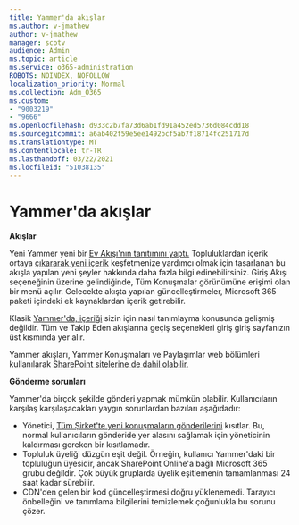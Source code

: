 ```yaml
---
title: Yammer'da akışlar
ms.author: v-jmathew
author: v-jmathew
manager: scotv
audience: Admin
ms.topic: article
ms.service: o365-administration
ROBOTS: NOINDEX, NOFOLLOW
localization_priority: Normal
ms.collection: Adm_O365
ms.custom:
- "9003219"
- "9666"
ms.openlocfilehash: d933c2b7fa73d6ab1fd91a452ed5736d084cdd18
ms.sourcegitcommit: a6ab402f59e5ee1492bcf5ab7f18714fc251717d
ms.translationtype: MT
ms.contentlocale: tr-TR
ms.lasthandoff: 03/22/2021
ms.locfileid: "51038135"
---
```

# <a name="feeds-in-yammer"></a>Yammer'da akışlar

**Akışlar**

Yeni Yammer yeni bir [Ev Akışı'nın tanıtımını yaptı.](https://support.microsoft.com/office/what-s-in-the-yammer-home-feed-8fff52dd-5b38-468c-b963-fa4c6a4f9254) Topluluklardan içerik ortaya [çıkararak yeni içerik](https://techcommunity.microsoft.com/t5/yammer-blog/yammer-discovery-what-is-in-my-feed/ba-p/1596230) keşfetmenize yardımcı olmak için tasarlanan bu akışla yapılan yeni şeyler hakkında daha fazla bilgi edinebilirsiniz. Giriş Akışı seçeneğinin üzerine gelindiğinde, Tüm Konuşmalar görünümüne erişimi olan bir menü açılır. Gelecekte akışta yapılan güncelleştirmeler, Microsoft 365 paketi içindeki ek kaynaklardan içerik getirebilir.

Klasik [Yammer'da, içeriği](https://support.microsoft.com/office/what-s-in-the-yammer-discovery-feed-28ba9a79-2bde-4e7c-8420-db2296c3ca49) sizin için nasıl tanımlayma konusunda gelişmiş değildir. Tüm ve Takip Eden akışlarına geçiş seçenekleri giriş giriş sayfanızın üst kısmında yer alır.

Yammer akışları, Yammer Konuşmaları ve Paylaşımlar web bölümleri kullanılarak [SharePoint sitelerine de dahil olabilir.](https://support.microsoft.com/office/use-a-yammer-web-part-in-sharepoint-online-a53cfa0c-3d09-42c8-a286-1038a81c59da)

**Gönderme sorunları**

Yammer'da birçok şekilde gönderi yapmak mümkün olabilir. Kullanıcıların karşılaş karşılaşacakları yaygın sorunlardan bazıları aşağıdadır:

- Yönetici, [Tüm Şirket'te yeni konuşmaların gönderilerini](https://support.microsoft.com/office/restrict-all-company-posts-in-yammer-3219d2ae-db15-4c9f-9dd2-28559ae39a97) kısıtlar. Bu, normal kullanıcıların gönderide yer alasını sağlamak için yöneticinin kaldırması gereken bir kısıtlamadır.
- Topluluk üyeliği düzgün eşit değil. Örneğin, kullanıcı Yammer'daki bir topluluğun üyesidir, ancak SharePoint Online'a bağlı Microsoft 365 grubu değildir. Çok büyük gruplarda üyelik eşitlemenin tamamlanması 24 saat kadar sürebilir.
- CDN'den gelen bir kod güncelleştirmesi doğru yüklenemedi. Tarayıcı önbelleğini ve tanımlama bilgilerini temizlemek çoğunlukla bu sorunu çözer.
